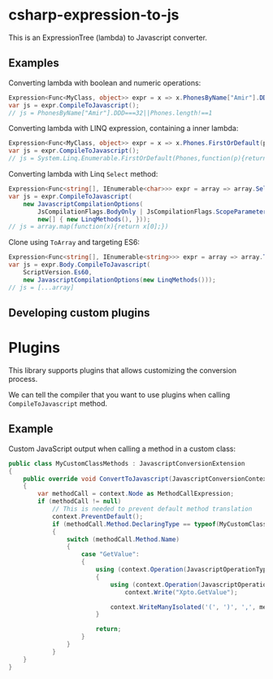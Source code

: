 # csharp-expression-to-js

This is an ExpressionTree (lambda) to Javascript converter.

Examples
-------

Converting lambda with boolean and numeric operations:

```csharp
Expression<Func<MyClass, object>> expr = x => x.PhonesByName["Amir"].DDD == 32 || x.Phones.Length != 1;
var js = expr.CompileToJavascript();
// js = PhonesByName["Amir"].DDD===32||Phones.length!==1
```

Converting lambda with LINQ expression, containing a inner lambda:

```csharp
Expression<Func<MyClass, object>> expr = x => x.Phones.FirstOrDefault(p => p.DDD > 10);
var js = expr.CompileToJavascript();
// js = System.Linq.Enumerable.FirstOrDefault(Phones,function(p){return p.DDD>10;})
```

Converting lambda with Linq `Select` method:

```csharp
Expression<Func<string[], IEnumerable<char>>> expr = array => array.Select(x => x[0]);
var js = expr.CompileToJavascript(
    new JavascriptCompilationOptions(
        JsCompilationFlags.BodyOnly | JsCompilationFlags.ScopeParameter,
        new[] { new LinqMethods(), }));
// js = array.map(function(x){return x[0];})
```

Clone using `ToArray` and targeting ES6:

```csharp
Expression<Func<string[], IEnumerable<string>>> expr = array => array.ToArray();
var js = expr.Body.CompileToJavascript(
    ScriptVersion.Es60,
    new JavascriptCompilationOptions(new LinqMethods()));
// js = [...array]
```

Developing custom plugins
--------

# Plugins

This library supports plugins that allows customizing the conversion process.

We can tell the compiler that you want to use plugins when calling `CompileToJavascript` method.

Example
-------

Custom JavaScript output when calling a method in a custom class:

```csharp
public class MyCustomClassMethods : JavascriptConversionExtension
{
    public override void ConvertToJavascript(JavascriptConversionContext context)
    {
        var methodCall = context.Node as MethodCallExpression;
        if (methodCall != null)
            // This is needed to prevent default method translation
            context.PreventDefault();
            if (methodCall.Method.DeclaringType == typeof(MyCustomClass))
            {
                switch (methodCall.Method.Name)
                {
                    case "GetValue":
                    {
                        using (context.Operation(JavascriptOperationTypes.Call))
                        {
                            using (context.Operation(JavascriptOperationTypes.IndexerProperty))
                                context.Write("Xpto.GetValue");

                            context.WriteManyIsolated('(', ')', ',', methodCall.Arguments);
                        }

                        return;
                    }
                }
            }
    }
}
```
